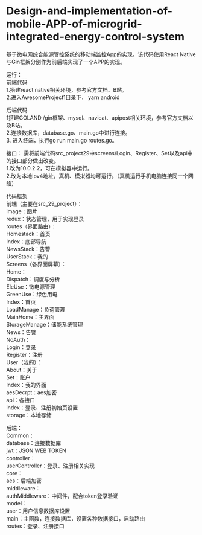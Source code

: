 # Design-and-implementation-of-mobile-APP-of-microgrid-integrated-energy-control-system
基于微电网综合能源管控系统的移动端监控App的实现。该代码使用React Native与Gin框架分别作为前后端实现了一个APP的实现。

运行：  
前端代码  
1.搭建react native相关环境，参考官方文档、B站。  
2.进入AwesomeProject1目录下， yarn android  
  
后端代码  
1搭建GOLAND /gin框架、mysql、navicat、apipost相关环境，参考官方文档以及B站。  
2.连接数据库，database.go、main.go中进行连接。  
3. 进入终端，执行go run main.go routes.go。  
  
接口：
需将前端代码src_project29中screens/Login、Register、Set以及api中的接口部分做出改变。  
1.改为10.0.2.2，可在模拟器中运行。  
2.改为本地ipv4地址，真机、模拟器均可运行。（真机运行手机电脑连接同一个网络）  
  
  
代码框架  
前端（主要在src_29_project）：  
image：图片  
redux：状态管理，用于实现登录  
routes（界面路由）：  
        Homestack：首页  
        Index：底部导航  
        NewsStack：告警  
        UserStack：我的  
Screens（各界面屏幕）：  
  Home：  
        Dispatch：调度与分析  
        EleUse：微电源管理  
        GreenUse：绿色用电  
        Index：首页  
        LoadManage：负荷管理  
        MainHome：主界面  
        StorageManage：储能系统管理  
  News：告警  
  NoAuth：  
        Login：登录  
        Register：注册  
  User（我的）：  
        About：关于  
        Set：账户  
        Index：我的界面  
aesDecrpt：aes加密  
api：各接口  
index：登录、注册初始页设置  
storage：本地存储  
  
后端：  
Common：  
    database：连接数据库  
    jwt：JSON WEB TOKEN  
controller：  
    userController：登录、注册相关实现  
core：   
    aes：后端加密  
middleware：  
    authMiddleware：中间件，配合token登录验证  
model：  
    user：用户信息数据库设置  
main：主函数，连接数据库，设置各种数据接口，启动路由  
routes：登录、注册接口  

